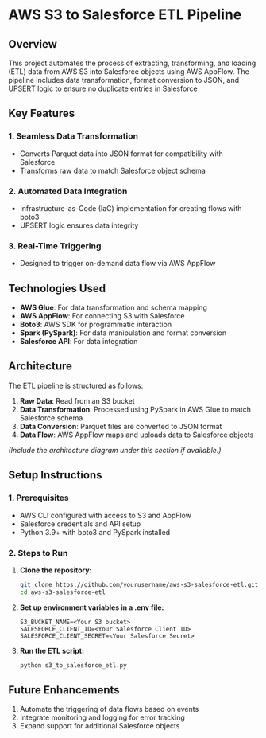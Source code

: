 # AWS S3 to Salesforce ETL Pipeline 
## Overview 
This project automates the process of extracting, transforming, and loading (ETL) data from AWS S3 into Salesforce objects using AWS AppFlow. The pipeline includes data transformation, format conversion to JSON, and UPSERT logic to ensure no duplicate entries in Salesforce
## Key Features 
### 1. Seamless Data Transformation 
- Converts Parquet data into JSON format for compatibility with Salesforce 
- Transforms raw data to match Salesforce object schema 
### 2. Automated Data Integration 
- Infrastructure-as-Code (IaC) implementation for creating flows with boto3 
- UPSERT logic ensures data integrity 
### 3. Real-Time Triggering 
- Designed to trigger on-demand data flow via AWS AppFlow 
## Technologies Used 
- **AWS Glue**: For data transformation and schema mapping 
- **AWS AppFlow**: For connecting S3 with Salesforce 
- **Boto3**: AWS SDK for programmatic interaction 
- **Spark (PySpark)**: For data manipulation and format conversion 
- **Salesforce API**: For data integration 
## Architecture 
The ETL pipeline is structured as follows:
1. **Raw Data**: Read from an S3 bucket
2. **Data Transformation**: Processed using PySpark in AWS Glue to match Salesforce schema
3. **Data Conversion**: Parquet files are converted to JSON format
4. **Data Flow**: AWS AppFlow maps and uploads data to Salesforce objects

*(Include the architecture diagram under this section if available.)*
## Setup Instructions 
### 1. Prerequisites 
- AWS CLI configured with access to S3 and AppFlow 
- Salesforce credentials and API setup 
- Python 3.9+ with boto3 and PySpark installed 
### 2. Steps to Run 
1. **Clone the repository:**
    ```bash
    git clone https://github.com/yourusername/aws-s3-salesforce-etl.git
    cd aws-s3-salesforce-etl
    ```
2. **Set up environment variables in a .env file:**
    ```env
    S3_BUCKET_NAME=<Your S3 bucket>
    SALESFORCE_CLIENT_ID=<Your Salesforce Client ID>
    SALESFORCE_CLIENT_SECRET=<Your Salesforce Secret>
    ```
3. **Run the ETL script:**
    ```bash
    python s3_to_salesforce_etl.py
    ```
## Future Enhancements 
1. Automate the triggering of data flows based on events
2. Integrate monitoring and logging for error tracking
3. Expand support for additional Salesforce objects

